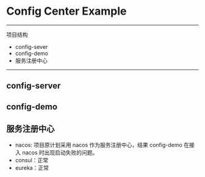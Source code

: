 # Config Center Example

---

项目结构
- config-sever
- config-demo
- 服务注册中心

---

## config-server

## config-demo

## 服务注册中心

  - nacos: 项目原计划采用 nacos 作为服务注册中心，结果 config-demo 在接入 nacos 时出现启动失败的问题。
  - consul：正常
  - eureka：正常

